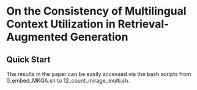 # On the Consistency of Multilingual Context Utilization in Retrieval-Augmented Generation

## Quick Start
The results in the paper can be easily accessed via the bash scripts from 0\_embed\_MKQA.sh to 12\_count\_mirage\_multi.sh.
